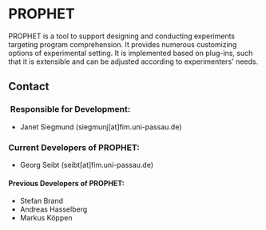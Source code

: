 PROPHET
=======

PROPHET is a tool to support designing and conducting experiments targeting program comprehension. It provides numerous 
customizing options of experimental setting. It is implemented based on plug-ins, such that it is extensible and can be 
adjusted according to experimenters' needs.

Contact
-------

###  Responsible for Development: 
 * Janet Siegmund (siegmunj[at]fim.uni-passau.de)
 
### Current Developers of PROPHET:
 * Georg Seibt  (seibt[at]fim.uni-passau.de)

#### Previous Developers of PROPHET: 
 * Stefan Brand 
 * Andreas Hasselberg 
 * Markus Köppen
 
